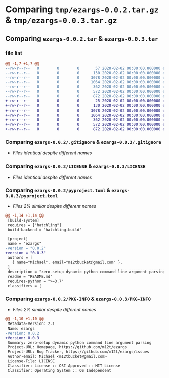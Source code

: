 # Comparing `tmp/ezargs-0.0.2.tar.gz` & `tmp/ezargs-0.0.3.tar.gz`

## Comparing `ezargs-0.0.2.tar` & `ezargs-0.0.3.tar`

### file list

```diff
@@ -1,7 +1,7 @@
--rw-r--r--   0        0        0       57 2020-02-02 00:00:00.000000 ezargs-0.0.2/ezargs/__init__.py
--rw-r--r--   0        0        0      130 2020-02-02 00:00:00.000000 ezargs-0.0.2/ezargs/main.py
--rw-r--r--   0        0        0     3078 2020-02-02 00:00:00.000000 ezargs-0.0.2/.gitignore
--rw-r--r--   0        0        0     1064 2020-02-02 00:00:00.000000 ezargs-0.0.2/LICENSE
--rw-r--r--   0        0        0      362 2020-02-02 00:00:00.000000 ezargs-0.0.2/README.md
--rw-r--r--   0        0        0      572 2020-02-02 00:00:00.000000 ezargs-0.0.2/pyproject.toml
--rw-r--r--   0        0        0      872 2020-02-02 00:00:00.000000 ezargs-0.0.2/PKG-INFO
+-rw-r--r--   0        0        0       25 2020-02-02 00:00:00.000000 ezargs-0.0.3/ezargs/__init__.py
+-rw-r--r--   0        0        0      130 2020-02-02 00:00:00.000000 ezargs-0.0.3/ezargs/main.py
+-rw-r--r--   0        0        0     3078 2020-02-02 00:00:00.000000 ezargs-0.0.3/.gitignore
+-rw-r--r--   0        0        0     1064 2020-02-02 00:00:00.000000 ezargs-0.0.3/LICENSE
+-rw-r--r--   0        0        0      362 2020-02-02 00:00:00.000000 ezargs-0.0.3/README.md
+-rw-r--r--   0        0        0      572 2020-02-02 00:00:00.000000 ezargs-0.0.3/pyproject.toml
+-rw-r--r--   0        0        0      872 2020-02-02 00:00:00.000000 ezargs-0.0.3/PKG-INFO
```

### Comparing `ezargs-0.0.2/.gitignore` & `ezargs-0.0.3/.gitignore`

 * *Files identical despite different names*

### Comparing `ezargs-0.0.2/LICENSE` & `ezargs-0.0.3/LICENSE`

 * *Files identical despite different names*

### Comparing `ezargs-0.0.2/pyproject.toml` & `ezargs-0.0.3/pyproject.toml`

 * *Files 2% similar despite different names*

```diff
@@ -1,14 +1,14 @@
 [build-system]
 requires = ["hatchling"]
 build-backend = "hatchling.build"
 
 [project]
 name = "ezargs"
-version = "0.0.2"
+version = "0.0.3"
 authors = [
   { name="Michael", email="m12tbucket@gmail.com" },
 ]
 description = "zero-setup dynamic python command line argument parsing"
 readme = "README.md"
 requires-python = ">=3.7"
 classifiers = [
```

### Comparing `ezargs-0.0.2/PKG-INFO` & `ezargs-0.0.3/PKG-INFO`

 * *Files 2% similar despite different names*

```diff
@@ -1,10 +1,10 @@
 Metadata-Version: 2.1
 Name: ezargs
-Version: 0.0.2
+Version: 0.0.3
 Summary: zero-setup dynamic python command line argument parsing
 Project-URL: Homepage, https://github.com/m12t/ezargs
 Project-URL: Bug Tracker, https://github.com/m12t/ezargs/issues
 Author-email: Michael <m12tbucket@gmail.com>
 License-File: LICENSE
 Classifier: License :: OSI Approved :: MIT License
 Classifier: Operating System :: OS Independent
```

